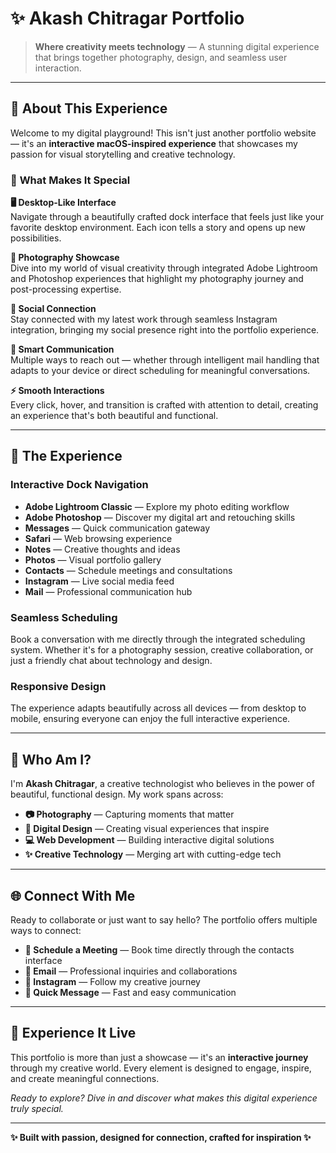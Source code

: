 # ✨ Akash Chitragar Portfolio

> **Where creativity meets technology** — A stunning digital experience that brings together photography, design, and seamless user interaction.

---

## 🎨 **About This Experience**

Welcome to my digital playground! This isn't just another portfolio website — it's an **interactive macOS-inspired experience** that showcases my passion for visual storytelling and creative technology.

### 🌟 **What Makes It Special**

**🖥️ Desktop-Like Interface**  
Navigate through a beautifully crafted dock interface that feels just like your favorite desktop environment. Each icon tells a story and opens up new possibilities.

**📸 Photography Showcase**  
Dive into my world of visual creativity through integrated Adobe Lightroom and Photoshop experiences that highlight my photography journey and post-processing expertise.

**📱 Social Connection**  
Stay connected with my latest work through seamless Instagram integration, bringing my social presence right into the portfolio experience.

**📧 Smart Communication**  
Multiple ways to reach out — whether through intelligent mail handling that adapts to your device or direct scheduling for meaningful conversations.

**⚡ Smooth Interactions**  
Every click, hover, and transition is crafted with attention to detail, creating an experience that's both beautiful and functional.

---

## 🚀 **The Experience**

### **Interactive Dock Navigation**
- **Adobe Lightroom Classic** — Explore my photo editing workflow
- **Adobe Photoshop** — Discover my digital art and retouching skills  
- **Messages** — Quick communication gateway
- **Safari** — Web browsing experience
- **Notes** — Creative thoughts and ideas
- **Photos** — Visual portfolio gallery
- **Contacts** — Schedule meetings and consultations
- **Instagram** — Live social media feed
- **Mail** — Professional communication hub

### **Seamless Scheduling**
Book a conversation with me directly through the integrated scheduling system. Whether it's for a photography session, creative collaboration, or just a friendly chat about technology and design.

### **Responsive Design**
The experience adapts beautifully across all devices — from desktop to mobile, ensuring everyone can enjoy the full interactive experience.

---

## 🎯 **Who Am I?**

I'm **Akash Chitragar**, a creative technologist who believes in the power of beautiful, functional design. My work spans across:

- **📷 Photography** — Capturing moments that matter
- **🎨 Digital Design** — Creating visual experiences that inspire
- **💻 Web Development** — Building interactive digital solutions
- **✨ Creative Technology** — Merging art with cutting-edge tech

---

## 🌐 **Connect With Me**

Ready to collaborate or just want to say hello? The portfolio offers multiple ways to connect:

- **📅 Schedule a Meeting** — Book time directly through the contacts interface
- **📧 Email** — Professional inquiries and collaborations
- **📱 Instagram** — Follow my creative journey
- **💬 Quick Message** — Fast and easy communication

---

## 🎪 **Experience It Live**

This portfolio is more than just a showcase — it's an **interactive journey** through my creative world. Every element is designed to engage, inspire, and create meaningful connections.

*Ready to explore? Dive in and discover what makes this digital experience truly special.*

---

**✨ Built with passion, designed for connection, crafted for inspiration ✨**
